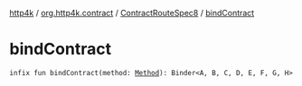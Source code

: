 [http4k](../../index.md) / [org.http4k.contract](../index.md) / [ContractRouteSpec8](index.md) / [bindContract](./bind-contract.md)

# bindContract

`infix fun bindContract(method: `[`Method`](../../org.http4k.core/-method/index.md)`): Binder<A, B, C, D, E, F, G, H>`